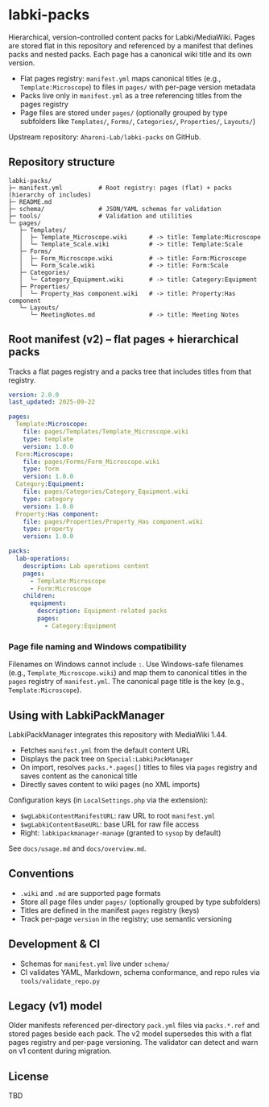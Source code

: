﻿# labki-packs

Hierarchical, version-controlled content packs for Labki/MediaWiki. Pages are stored flat in this repository and referenced by a manifest that defines packs and nested packs. Each page has a canonical wiki title and its own version.

- Flat pages registry: `manifest.yml` maps canonical titles (e.g., `Template:Microscope`) to files in `pages/` with per-page version metadata
- Packs live only in `manifest.yml` as a tree referencing titles from the pages registry
- Page files are stored under `pages/` (optionally grouped by type subfolders like `Templates/`, `Forms/`, `Categories/`, `Properties/`, `Layouts/`)

Upstream repository: `Aharoni-Lab/labki-packs` on GitHub.

## Repository structure

```text
labki-packs/
├─ manifest.yml          # Root registry: pages (flat) + packs (hierarchy of includes)
├─ README.md
├─ schema/               # JSON/YAML schemas for validation
├─ tools/                # Validation and utilities
└─ pages/
   ├─ Templates/
   │  ├─ Template_Microscope.wiki      # -> title: Template:Microscope
   │  └─ Template_Scale.wiki           # -> title: Template:Scale
   ├─ Forms/
   │  ├─ Form_Microscope.wiki          # -> title: Form:Microscope
   │  └─ Form_Scale.wiki               # -> title: Form:Scale
   ├─ Categories/
   │  └─ Category_Equipment.wiki       # -> title: Category:Equipment
   ├─ Properties/
   │  └─ Property_Has component.wiki   # -> title: Property:Has component
   └─ Layouts/
      └─ MeetingNotes.md               # -> title: Meeting Notes
```

## Root manifest (v2) – flat pages + hierarchical packs

Tracks a flat pages registry and a packs tree that includes titles from that registry.

```yaml
version: 2.0.0
last_updated: 2025-09-22

pages:
  Template:Microscope:
    file: pages/Templates/Template_Microscope.wiki
    type: template
    version: 1.0.0
  Form:Microscope:
    file: pages/Forms/Form_Microscope.wiki
    type: form
    version: 1.0.0
  Category:Equipment:
    file: pages/Categories/Category_Equipment.wiki
    type: category
    version: 1.0.0
  Property:Has component:
    file: pages/Properties/Property_Has component.wiki
    type: property
    version: 1.0.0

packs:
  lab-operations:
    description: Lab operations content
    pages:
      - Template:Microscope
      - Form:Microscope
    children:
      equipment:
        description: Equipment-related packs
        pages:
          - Category:Equipment
```

### Page file naming and Windows compatibility

Filenames on Windows cannot include `:`. Use Windows-safe filenames (e.g., `Template_Microscope.wiki`) and map them to canonical titles in the `pages` registry of `manifest.yml`. The canonical page title is the key (e.g., `Template:Microscope`).

## Using with LabkiPackManager

LabkiPackManager integrates this repository with MediaWiki 1.44.

- Fetches `manifest.yml` from the default content URL
- Displays the pack tree on `Special:LabkiPackManager`
- On import, resolves `packs.*.pages[]` titles to files via `pages` registry and saves content as the canonical title
- Directly saves content to wiki pages (no XML imports)

Configuration keys (in `LocalSettings.php` via the extension):

- `$wgLabkiContentManifestURL`: raw URL to root `manifest.yml`
- `$wgLabkiContentBaseURL`: base URL for raw file access
- Right: `labkipackmanager-manage` (granted to `sysop` by default)

See `docs/usage.md` and `docs/overview.md`.

## Conventions

- `.wiki` and `.md` are supported page formats
- Store all page files under `pages/` (optionally grouped by type subfolders)
- Titles are defined in the manifest `pages` registry (keys)
- Track per-page `version` in the registry; use semantic versioning

## Development & CI

- Schemas for `manifest.yml` live under `schema/`
- CI validates YAML, Markdown, schema conformance, and repo rules via `tools/validate_repo.py`

## Legacy (v1) model

Older manifests referenced per-directory `pack.yml` files via `packs.*.ref` and stored pages beside each pack. The v2 model supersedes this with a flat pages registry and per-page versioning. The validator can detect and warn on v1 content during migration.

## License

TBD
